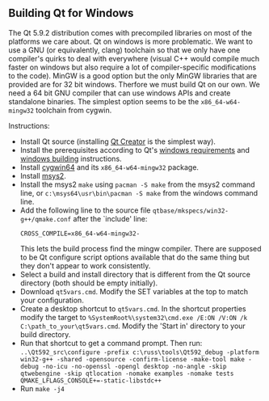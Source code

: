 ## Building Qt for Windows

The Qt 5.9.2 distribution comes with precompiled libraries on most of the
platforms we care about. Qt on windows is more problematic. We want to use a
GNU (or equivalently, clang) toolchain so that we only have one compiler's
quirks to deal with everywhere (visual C++ would compile much faster on
windows but also require a lot of compiler-specific modifications to the
code). MinGW is a good option but the only MinGW libraries that are provided
are for 32 bit windows. Therfore we must build Qt on our own. We need a 64
bit GNU compiler that can use windows APIs and create standalone binaries.
The simplest option seems to be the `x86_64-w64-mingw32` toolchain from
cygwin.

Instructions:
* Install Qt source (installing [Qt Creator](https://www1.qt.io/download/) 
  is the simplest way).
* Install the prerequisites according to Qt's 
  [windows requirements](http://doc.qt.io/qt-5/windows-requirements.html) and 
  [windows building](http://doc.qt.io/qt-5/windows-building.html) instructions.
* Install [cygwin64](https://www.cygwin.com/install.html) and its 
  `x86_64-w64-mingw32` package.
* Install [msys2](http://www.msys2.org/).
* Install the msys2 `make` using `pacman -S make` from the msys2 command line, 
  or `c:\msys64\usr\bin\pacman -S make` from the windows command line.
* Add the following line to the source file
  `qtbase/mkspecs/win32-g++/qmake.conf` after the `include' line:
  ```
  CROSS_COMPILE=x86_64-w64-mingw32-
  ```
  This lets the build process find the mingw compiler. There are supposed to
  be Qt configure script options available that do the same thing but they
  don't appear to work consistently.
* Select a build and install directory that is different from the Qt source 
  directory (both should be empty initially).
* Download `qt5vars.cmd`. Modify the SET variables at the top to match your 
  configuration.
* Create a desktop shortcut to `qt5vars.cmd`. In the shortcut properties modify 
  the target to
  `%SystemRoot%\system32\cmd.exe /E:ON /V:ON /k C:\path_to_your\qt5vars.cmd`. 
  Modify the 'Start in' directory to your build directory.
* Run that shortcut to get a command prompt. Then run: 
  `..\Qt592_src\configure -prefix c:\russ\tools\Qt592_debug -platform win32-g++ -shared -opensource -confirm-license -make-tool make -debug -no-icu -no-openssl -opengl desktop -no-angle -skip qtwebengine -skip qtlocation -nomake examples -nomake tests QMAKE_LFLAGS_CONSOLE+=-static-libstdc++`
* Run `make -j4`
